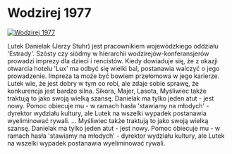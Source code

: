 Wodzirej 1977 
=============
[![Wodzirej 1977 ](http://vidos.pl/images/player.gif)](http://vidos.pl/wodzirej-1977)

 Lutek Danielak (Jerzy Stuhr) jest pracownikiem wojewódzkiego oddziału 'Estrady'. Szósty czy siódmy w hierarchii wodzirejów-konferansjerów prowadzi imprezy dla dzieci i rencistów. Kiedy dowiaduje się, że z okazji otwarcia hotelu 'Lux' ma odbyć się wielki bal, postanawia walczyć o jego prowadzenie. Impreza ta może być bowiem przełomowa w jego karierze. Lutek wie, że jest dobry w tym co robi, ale zdaje sobie sprawę, że konkurencja jest bardzo silna. Sikora, Majer, Lasota, Myśliwiec także traktują to jako swoją wielką szansę. Danielak ma tylko jeden atut - jest nowy. Pomoc obiecuje mu - w ramach hasła 'stawiamy na młodych' - dyrektor wydziału kultury, ale Lutek na wszelki wypadek postanawia wyeliminować rywali.  ... Myśliwiec także traktują to jako swoją wielką szansę. Danielak ma tylko jeden atut - jest nowy. Pomoc obiecuje mu - w ramach hasła 'stawiamy na młodych' - dyrektor wydziału kultury, ale Lutek na wszelki wypadek postanawia wyeliminować rywali.
